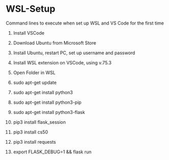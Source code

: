 # WSL-Setup
Command lines to execute when set up WSL and VS Code for the first time

1. Install VSCode
2. Download Ubuntu from Microsoft Store
3. Install Ubuntu, restart PC, set up username and password
4. Install WSL extension on VSCode, using v.75.3
5. Open Folder in WSL

6. sudo apt-get update
7. sudo apt-get install python3
8. sudo apt-get install python3-pip
9. sudo apt-get install python3-flask
10. pip3 install flask_session
11. pip3 install cs50
12. pip3 install requests

13. export FLASK_DEBUG=1 && flask run
